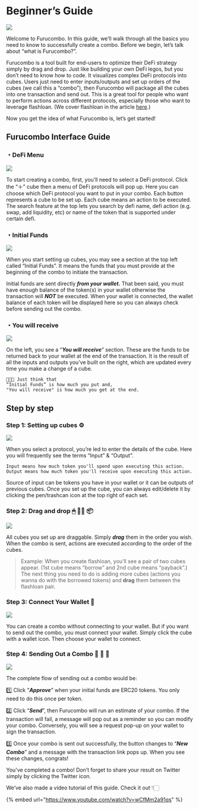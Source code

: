 # Beginner’s Guide

![](../../.gitbook/assets/image%20%2817%29.png)

Welcome to Furucombo. In this guide, we’ll walk through all the basics you need to know to successfully create a combo. Before we begin, let’s talk about “what is Furucombo?”.

Furucombo is a tool built for end-users to optimize their DeFi strategy simply by drag and drop. Just like building your own DeFi legos, but you don’t need to know how to code. It visualizes complex DeFi protocols into cubes. Users just need to enter inputs/outputs and set up orders of the cubes \(we call this a “combo”\), then Furucombo will package all the cubes into one transaction and send out. This is a great tool for people who want to perform actions across different protocols, especially those who want to leverage flashloan. \(We cover flashloan in the article [here](https://medium.com/furucombo/create-flashloan-combo-on-furucombo-c7c3b23267f0).\)

Now you get the idea of what Furucombo is, let’s get started!

## Furucombo Interface Guide <a id="229e"></a>

### ・DeFi Menu <a id="e7c5"></a>

![](../../.gitbook/assets/image%20%2829%29.png)

To start creating a combo, first, you’ll need to select a DeFi protocol. Click the “＋” cube then a menu of DeFi protocols will pop up. Here you can choose which DeFi protocol you want to put in your combo. Each button represents a cube to be set up. Each cube means an action to be executed. The search feature at the top lets you search by defi name, defi action \(e.g. swap, add liquidity, etc\) or name of the token that is supported under certain defi.

### ・Initial Funds <a id="1bcf"></a>

![](../../.gitbook/assets/image%20%2830%29.png)

When you start setting up cubes, you may see a section at the top left called “Initial Funds”. It means the funds that you must provide at the beginning of the combo to initiate the transaction.

Initial funds are sent directly _**from your wallet.**_ That been said, you must have enough balance of the token\(s\) in your wallet otherwise the transaction will _**NOT**_ be executed. When your wallet is connected, the wallet balance of each token will be displayed here so you can always check before sending out the combo.

### ・You will receive <a id="5cd0"></a>

![](../../.gitbook/assets/image%20%281%29.png)



On the left, you see a “_**You will receive**_” section. These are the funds to be returned back to your wallet at the end of the transaction. It is the result of all the inputs and outputs you’ve built on the right, which are updated every time you make a change of a cube.

```text
👩🏻‍🏫 Just think that 
“Initial Funds” is how much you put and, 
"You will receive" is how much you get at the end.
```

## Step by step <a id="2fb4"></a>

### Step 1: Setting up cubes ⚙️ <a id="0903"></a>

![](../../.gitbook/assets/image%20%2831%29.png)

When you select a protocol, you’re led to enter the details of the cube. Here you will frequently see the terms “Input” & “Output”.

```text
Input means how much token you'll spend upon executing this action.
Output means how much token you'll receive upon executing this action.
```

Source of input can be tokens you have in your wallet or it can be outputs of previous cubes. Once you set up the cube, you can always edit/delete it by clicking the pen/trashcan icon at the top right of each set.

### Step 2: Drag and drop 🖱 ✋🏻 📦 <a id="5853"></a>

![](../../.gitbook/assets/1_ioy6idmu4smf-3gcuoebmw.gif)

All cubes you set up are draggable. Simply _**drag**_ them in the order you wish. When the combo is sent, actions are executed according to the order of the cubes.

> Example: When you create flashloan, you’ll see a pair of two cubes appear. \(1st cube means “borrow” and 2nd cube means “payback”.\) The next thing you need to do is adding more cubes \(actions you wanna do with the borrowed tokens\) and **drag** them between the flashloan pair.

### Step 3: Connect Your Wallet 👛 <a id="f5ac"></a>

![](../../.gitbook/assets/1_oqusodpu0ues59xxpalg0q.gif)

You can create a combo without connecting to your wallet. But if you want to send out the combo, you must connect your wallet. Simply click the cube with a wallet icon. Then choose your wallet to connect.

### Step 4: Sending Out a Combo 🔗 🎉 🎁 <a id="bafb"></a>

![](../../.gitbook/assets/1_n7ovqm9e2xx-z8vawws52a.gif)

The complete flow of sending out a combo would be:

1️⃣ Click “_**Approve**_” when your initial funds are ERC20 tokens. You only need to do this once per token.

2️⃣ Click “_**Send**_”, then Furucombo will run an estimate of your combo. If the transaction will fail, a message will pop out as a reminder so you can modify your combo. Conversely, you will see a request pop-up on your wallet to sign the transaction.

3️⃣ Once your combo is sent out successfully, the button changes to “_**New Combo**_” and a message with the transaction link pops up. When you see these changes, congrats!

You’ve completed a combo! Don’t forget to share your result on Twitter simply by clicking the Twitter icon.

We’ve also made a video tutorial of this guide. Check it out 👇🏻

{% embed url="https://www.youtube.com/watch?v=wCfMm2a91qs" %}

##  <a id="c2c7"></a>

